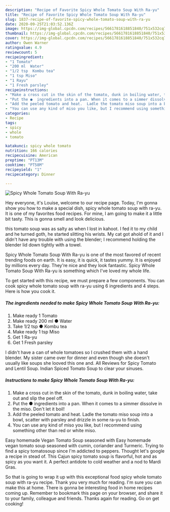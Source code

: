 ```yaml
---
description: "Recipe of Favorite Spicy Whole Tomato Soup With Ra-yu"
title: "Recipe of Favorite Spicy Whole Tomato Soup With Ra-yu"
slug: 1837-recipe-of-favorite-spicy-whole-tomato-soup-with-ra-yu
date: 2020-09-25T21:03:52.136Z
image: https://img-global.cpcdn.com/recipes/5661781618851840/751x532cq70/spicy-whole-tomato-soup-with-ra-yu-recipe-main-photo.jpg
thumbnail: https://img-global.cpcdn.com/recipes/5661781618851840/751x532cq70/spicy-whole-tomato-soup-with-ra-yu-recipe-main-photo.jpg
cover: https://img-global.cpcdn.com/recipes/5661781618851840/751x532cq70/spicy-whole-tomato-soup-with-ra-yu-recipe-main-photo.jpg
author: Owen Warner
ratingvalue: 4.9
reviewcount: 5
recipeingredient:
- "1 Tomato"
- "200 ml  Water"
- "1/2 tsp  Kombu tea"
- "1 tsp Miso"
- "1 Rayu"
- "1 Fresh parsley"
recipeinstructions:
- "Make a cross cut in the skin of the tomato, dunk in boiling water, take out and slip the peel off."
- "Put the ●  ingredients into a pan. When it comes to a simmer dissolve in the miso. Don&#39;t let it boil!"
- "Add the peeled tomato and heat.  Ladle the tomato miso soup into a bowl, scatter with parsley and drizzle in some ra-yu to finish."
- "You can use any kind of miso you like, but I recommend using something other than red or white miso."
categories:
- Recipe
tags:
- spicy
- whole
- tomato

katakunci: spicy whole tomato 
nutrition: 166 calories
recipecuisine: American
preptime: "PT13M"
cooktime: "PT58M"
recipeyield: "1"
recipecategory: Dinner

---
```



![Spicy Whole Tomato Soup With Ra-yu](https://img-global.cpcdn.com/recipes/5661781618851840/751x532cq70/spicy-whole-tomato-soup-with-ra-yu-recipe-main-photo.jpg)

Hey everyone, it's Louise, welcome to our recipe page. Today, I'm gonna show you how to make a special dish, spicy whole tomato soup with ra-yu. It is one of my favorites food recipes. For mine, I am going to make it a little bit tasty. This is gonna smell and look delicious.

this tomato soup was as salty as when I lost in kahoot. I fed it to my child and he turned goth, he started slitting his wrists. My cat got ahold of it and I didn&#39;t have any trouble with using the blender; I recommend holding the blender lid down tightly with a towel.

Spicy Whole Tomato Soup With Ra-yu is one of the most favored of recent trending foods on earth. It is easy, it is quick, it tastes yummy. It is enjoyed by millions every day. They're nice and they look fantastic. Spicy Whole Tomato Soup With Ra-yu is something which I've loved my whole life.


To get started with this recipe, we must prepare a few components. You can cook spicy whole tomato soup with ra-yu using 6 ingredients and 4 steps. Here is how you cook it.

<!--inarticleads1-->

##### The ingredients needed to make Spicy Whole Tomato Soup With Ra-yu:

1. Make ready 1 Tomato
1. Make ready 200 ml ● Water
1. Take 1/2 tsp ● Kombu tea
1. Make ready 1 tsp Miso
1. Get 1 Ra-yu
1. Get 1 Fresh parsley


I didn&#39;t have a can of whole tomatoes so I crushed them with a hand blender. My sister came over for dinner and even though she doesn&#39;t usually like soups she looved this one and. All Reviews for Spicy Tomato and Lentil Soup. Indian Spiced Tomato Soup to clear your sinuses. 

<!--inarticleads2-->

##### Instructions to make Spicy Whole Tomato Soup With Ra-yu:

1. Make a cross cut in the skin of the tomato, dunk in boiling water, take out and slip the peel off.
1. Put the ●  ingredients into a pan. When it comes to a simmer dissolve in the miso. Don&#39;t let it boil!
1. Add the peeled tomato and heat.  Ladle the tomato miso soup into a bowl, scatter with parsley and drizzle in some ra-yu to finish.
1. You can use any kind of miso you like, but I recommend using something other than red or white miso.


Easy homemade Vegan Tomato Soup seasoned with Easy homemade vegan tomato soup seasoned with cumin, coriander and Turmeric. Trying to find a spicy tomatosoup since I&#39;m addicted to peppers. Thought let&#39;s google a recipe in stead of. This Cajun spicy tomato soup is flavorful, hot and as spicy as you want it. A perfect antidote to cold weather and a nod to Mardi Gras. 

So that is going to wrap it up with this exceptional food spicy whole tomato soup with ra-yu recipe. Thank you very much for reading. I'm sure you can make this at home. There is gonna be interesting food in home recipes coming up. Remember to bookmark this page on your browser, and share it to your family, colleague and friends. Thanks again for reading. Go on get cooking!
